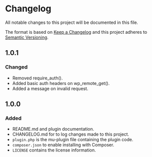 # Changelog
All notable changes to this project will be documented in this file.

The format is based on [Keep a Changelog](http://keepachangelog.com/en/1.0.0/)
and this project adheres to [Semantic Versioning](http://semver.org/spec/v2.0.0.html).

## 1.0.1

### Changed

- Removed require_auth().
- Added basic auth headers on wp_remote_get().
- Added a message on invalid request.

## 1.0.0

### Added

- README.md and plugin documentation.
- CHANGELOG.md for to log changes made to this project.
- `plugin.php` is the mu-plugin file containing the plugin code.
- `composer.json` to enable installing with Composer.
- `LICENSE` contains the license information. 
